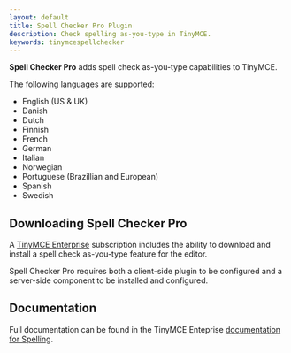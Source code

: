 ```yaml
---
layout: default
title: Spell Checker Pro Plugin
description: Check spelling as-you-type in TinyMCE.
keywords: tinymcespellchecker
---
```


**Spell Checker Pro** adds spell check as-you-type capabilities to TinyMCE.

The following languages are supported:

* English (US & UK)
* Danish
* Dutch
* Finnish
* French
* German
* Italian
* Norwegian
* Portuguese (Brazillian and European)
* Spanish
* Swedish


## Downloading Spell Checker Pro

A [TinyMCE Enterprise](http://www.tinymce.com/pricing/) subscription includes the ability to download and install a spell check as-you-type feature for the editor.

Spell Checker Pro requires both a client-side plugin to be configured and a server-side component to be installed and configured.


## Documentation

Full documentation can be found in the TinyMCE Enteprise [documentation for Spelling](http://docs.ephox.com/display/TinyMCEEnterprise/Spell+Checking).
